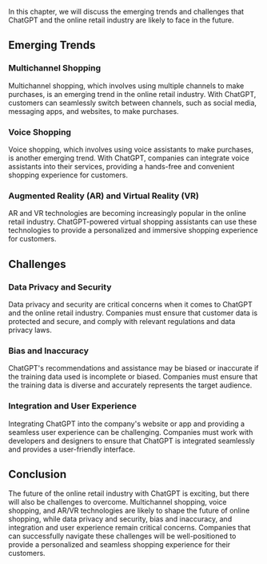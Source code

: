 
In this chapter, we will discuss the emerging trends and challenges that ChatGPT and the online retail industry are likely to face in the future.

Emerging Trends
---------------

### Multichannel Shopping

Multichannel shopping, which involves using multiple channels to make purchases, is an emerging trend in the online retail industry. With ChatGPT, customers can seamlessly switch between channels, such as social media, messaging apps, and websites, to make purchases.

### Voice Shopping

Voice shopping, which involves using voice assistants to make purchases, is another emerging trend. With ChatGPT, companies can integrate voice assistants into their services, providing a hands-free and convenient shopping experience for customers.

### Augmented Reality (AR) and Virtual Reality (VR)

AR and VR technologies are becoming increasingly popular in the online retail industry. ChatGPT-powered virtual shopping assistants can use these technologies to provide a personalized and immersive shopping experience for customers.

Challenges
----------

### Data Privacy and Security

Data privacy and security are critical concerns when it comes to ChatGPT and the online retail industry. Companies must ensure that customer data is protected and secure, and comply with relevant regulations and data privacy laws.

### Bias and Inaccuracy

ChatGPT's recommendations and assistance may be biased or inaccurate if the training data used is incomplete or biased. Companies must ensure that the training data is diverse and accurately represents the target audience.

### Integration and User Experience

Integrating ChatGPT into the company's website or app and providing a seamless user experience can be challenging. Companies must work with developers and designers to ensure that ChatGPT is integrated seamlessly and provides a user-friendly interface.

Conclusion
----------

The future of the online retail industry with ChatGPT is exciting, but there will also be challenges to overcome. Multichannel shopping, voice shopping, and AR/VR technologies are likely to shape the future of online shopping, while data privacy and security, bias and inaccuracy, and integration and user experience remain critical concerns. Companies that can successfully navigate these challenges will be well-positioned to provide a personalized and seamless shopping experience for their customers.
